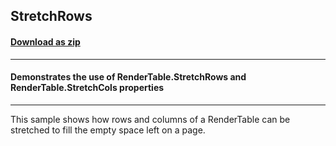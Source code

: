## StretchRows
#### [Download as zip](https://minhaskamal.github.io/DownGit/#/home?url=https://github.com/GrapeCity/ComponentOne-WinForms-Samples/tree/master/NetFramework\Reports\C1Preview\CS\StretchRows)
____
#### Demonstrates the use of RenderTable.StretchRows and RenderTable.StretchCols properties
____
This sample shows how rows and columns of a RenderTable can be stretched to fill the empty space left on a page. 

